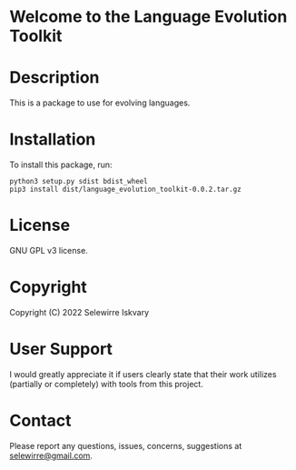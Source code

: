 # Welcome to the Language Evolution Toolkit

# Description
This is a package to use for evolving languages.

# Installation
To install this package, run:

```
python3 setup.py sdist bdist_wheel
pip3 install dist/language_evolution_toolkit-0.0.2.tar.gz
```
# License 
GNU GPL v3 license.

# Copyright
Copyright (C) 2022 Selewirre Iskvary

# User Support
I would greatly appreciate it if users clearly state that their work utilizes (partially or completely) with tools from this project.

# Contact
Please report any questions, issues, concerns, suggestions at <selewirre@gmail.com>.
